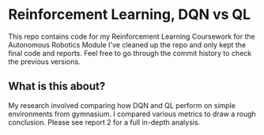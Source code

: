 # Reinforcement Learning, DQN vs QL
This repo contains code for my Reinforcement Learning Coursework for the Autonomous Robotics Module
I've cleaned up the repo and only kept the final code and reports. Feel free to go through the commit history to check the previous versions. 

## What is this about?
My research involved comparing how DQN and QL perform on simple environments from gymnasium. I compared various metrics to draw a rough conclusion. Please see report 2 for a full in-depth analysis.
